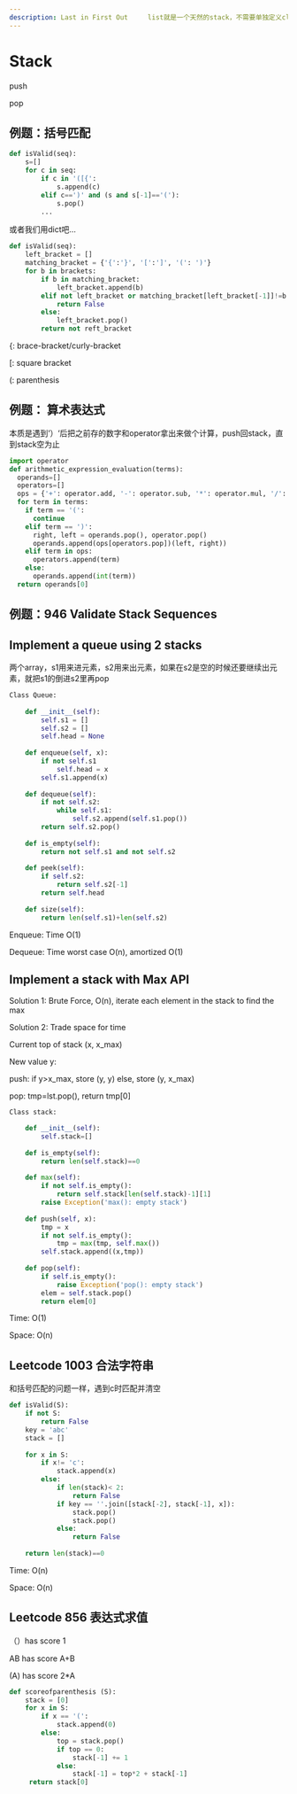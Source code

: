 ```yaml
---
description: Last in First Out     list就是一个天然的stack，不需要单独定义class。
---
```


# Stack

push 

pop

## 例题：括号匹配

```python
def isValid(seq):
    s=[]
    for c in seq:
        if c in '([{':
            s.append(c)
        elif c==')' and (s and s[-1]=='('):
            s.pop()
        ...
```

或者我们用dict吧...

```python
def isValid(seq):
    left_bracket = []
    matching_bracket = {'{':'}', '[':']', '(': ')'}
    for b in brackets:
        if b in matching_bracket:
            left_bracket.append(b)
        elif not left_bracket or matching_bracket[left_bracket[-1]]!=b:
            return False
        else:
            left_bracket.pop()
        return not reft_bracket
```

{: brace-bracket/curly-bracket

\[: square bracket

\(: parenthesis 



## 例题： 算术表达式 

本质是遇到‘）‘后把之前存的数字和operator拿出来做个计算，push回stack，直到stack空为止

```python
import operator
def arithmetic_expression_evaluation(terms):
  operands=[]
  operators=[]
  ops = {'+': operator.add, '-': operator.sub, '*': operator.mul, '/': operator.truediv}
  for term in terms:
    if term == '(':
      continue
    elif term == ')':
      right, left = operands.pop(), operator.pop()
      operands.append(ops[operators.pop])(left, right))
    elif term in ops:
      operators.append(term)
    else:
      operands.append(int(term))
  return operands[0]
```

## 例题：946 Validate Stack Sequences

## Implement a queue using 2 stacks

两个array，s1用来进元素，s2用来出元素，如果在s2是空的时候还要继续出元素，就把s1的倒进s2里再pop

```python
Class Queue:
    
    def __init__(self):
        self.s1 = []
        self.s2 = []
        self.head = None
    
    def enqueue(self, x):
        if not self.s1
            self.head = x
        self.s1.append(x)
    
    def dequeue(self):
        if not self.s2:
            while self.s1:
                self.s2.append(self.s1.pop())
        return self.s2.pop()
    
    def is_empty(self):
        return not self.s1 and not self.s2
    
    def peek(self):
        if self.s2:
            return self.s2[-1]
        return self.head
    
    def size(self):
        return len(self.s1)+len(self.s2)
```

Enqueue: Time O\(1\)

Dequeue: Time worst case O\(n\), amortized O\(1\)

## Implement a stack with Max API 

Solution 1: Brute Force, O\(n\), iterate each element in the stack to find the max

Solution 2: Trade space for time

Current top of stack \(x, x\_max\)

New value y:

push: if y&gt;x\_max, store \(y, y\) else, store \(y, x\_max\)

pop: tmp=lst.pop\(\), return tmp\[0\]

```python
Class stack:

    def __init__(self):
        self.stack=[]
        
    def is_empty(self):
        return len(self.stack)==0
        
    def max(self):
        if not self.is_empty():
            return self.stack[len(self.stack)-1][1]
        raise Exception('max(): empty stack')
        
    def push(self, x):
        tmp = x
        if not self.is_empty():
            tmp = max(tmp, self.max())
        self.stack.append((x,tmp))
    
    def pop(self):
        if self.is_empty():
            raise Exception('pop(): empty stack')
        elem = self.stack.pop()
        return elem[0]
```

Time: O\(1\)

Space: O\(n\)

## Leetcode 1003 合法字符串

和括号匹配的问题一样，遇到c时匹配并清空

```python
def isValid(S):
    if not S:
        return False 
    key = 'abc'
    stack = []
    
    for x in S:
        if x!= 'c':
            stack.append(x)
        else:
            if len(stack)< 2:
                return False 
            if key == ''.join([stack[-2], stack[-1], x]):
                stack.pop()
                stack.pop()
            else:
                return False
    
    return len(stack)==0
```

Time: O\(n\)

Space: O\(n\)

## Leetcode 856 表达式求值

（）has score 1

AB has score A+B

\(A\) has score 2\*A

```python
def scoreofparenthesis (S):
    stack = [0]
    for x in S:
        if x == '(':
            stack.append(0)
        else:
            top = stack.pop()
            if top == 0:
                stack[-1] += 1
            else:
                stack[-1] = top*2 + stack[-1]
     return stack[0]                
```



